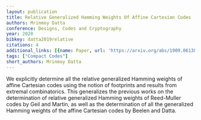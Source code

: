 ```yaml
---
layout: publication
title: Relative Generalized Hamming Weights Of Affine Cartesian Codes
authors: Mrinmoy Datta
conference: Designs, Codes and Cryptography
year: 2020
bibkey: datta2019relative
citations: 4
additional_links: [{name: Paper, url: 'https://arxiv.org/abs/1909.06138'}]
tags: ["Compact Codes"]
short_authors: Mrinmoy Datta
---
```

We explicitly determine all the relative generalized Hamming weights of
affine Cartesian codes using the notion of footprints and results from extremal
combinatorics. This generalizes the previous works on the determination of
relative generalized Hamming weights of Reed-Muller codes by Geil and Martin,
as well as the determination of all the generalized Hamming weights of the
affine Cartesian codes by Beelen and Datta.